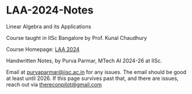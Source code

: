 # LAA-2024-Notes

Linear Algebra and its Applications

Course taught in IISc Bangalore by Prof. Kunal Chaudhury

Course Homepage: [LAA 2024](https://sites.google.com/site/kunalnchaudhury/Teaching/laa-2024)

Handwritten Notes, by Purva Parmar, MTech AI 2024-26 at IISc.

Email at purvaparmar@iisc.ac.in for any issues. The email should be good at least until 2026. If this page survives past that, and there are issues, reach out via thereconpilot@gmail.com
